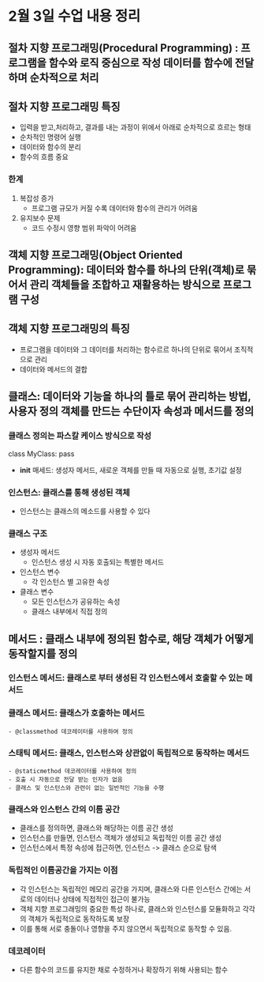 # 2월 3일 수업 내용 정리

## 절차 지향 프로그래밍(Procedural Programming) : 프로그램을 함수와 로직 중심으로 작성 데이터를 함수에 전달하며 순차적으로 처리

## 절차 지향 프로그래밍 특징
- 입력을 받고,처리하고, 결과를 내는 과정이 위에서 아래로 순차적으로 흐르는 형태
- 순차적인 명령어 실행
- 데이터와 함수의 분리
- 함수의 흐름 중요

### 한계
1. 복잡성 증가
    - 프로그램 규모가 커질 수록 데이터와 함수의 관리가 어려움
2. 유지보수 문제
    - 코드 수정시 영향 범위 파악이 어려움

## 객체 지향 프로그래밍(Object Oriented Programming): 데이터와 함수를 하나의 단위(객체)로 묶어서 관리 객체들을 조합하고 재활용하는 방식으로 프로그램 구성

## 객체 지향 프로그래밍의 특징
- 프로그램을 데이터와 그 데이터를 처리하는 함수르르 하나의 단위로 묶어서 조직적으로 관리
- 데이터와 메서드의 결합

## 클래스: 데이터와 기능을 하나의 틀로 묶어 관리하는 방법, 사용자 정의 객체를 만드는 수단이자 속성과 메서드를 정의

### 클래스 정의는 파스칼 케이스 방식으로 작성
class MyClass:
    pass

- __init__ 매세드: 생성자 메서드, 새로운 객체를 만들 때 자동으로 실행, 초기값 설정

### 인스턴스: 클래스를 통해 생성된 객체
- 인스턴스는 클래스의 메소드를 사용할 수 있다

### 클래스 구조
- 생성자 메서드
    - 인스턴스 생성 시 자동 호출되는 특별한 메서드
- 인스턴스 변수
    - 각 인스턴스 별 고유한 속성
- 클래스 변수
    - 모든 인스턴스가 공유하는 속성
    - 클래스 내부에서 직접 정의

## 메서드 : 클래스 내부에 정의된 함수로, 해당 객체가 어떻게 동작할지를 정의

### 인스턴스 메서드: 클래스로 부터 생성된 각 인스턴스에서 호출할 수 있는 메서드

### 클래스 메서드: 클래스가 호출하는 메서드
    - @classmethod 데코레이터를 사용하여 정의

### 스태틱 메서드: 클래스, 인스턴스와 상관없이 독립적으로 동작하는 메서드
    - @staticmethod 데코레이터를 사용하여 정의
    - 호출 시 자동으로 전달 받는 인자가 없음
    - 클래스 및 인스턴스와 관련이 없는 일반적인 기능을 수행

### 클래스와 인스턴스 간의 이름 공간
- 클래스를 정의하면, 클래스와 해당하는 이름 공간 생성
- 인스턴스를 만들면, 인스턴스 객체가 생성되고 독립적인 이름 공간 생성
- 인스턴스에서 특정 속성에 접근하면, 인스턴스 -> 클래스 순으로 탐색

### 독립적인 이름공간을 가지는 이점
- 각 인스턴스는 독립적인 메모리 공간을 가지며, 클래스와 다른 인스턴스 간에는 서로의 데이터나 상태에 직접적인 접근이 불가능
- 객체 지향 프로그래밍의 중요한 특성 하나로, 클래스와 인스턴스를 모듈화하고 각각의 객체가 독립적으로 동작하도록 보장
- 이를 통해 서로 충돌이나 영향을 주지 않으면서 독립적으로 동작할 수 있음.

### 데코레이터
- 다른 함수의 코드를 유지한 채로 수정하거나 확장하기 위해 사용되는 함수